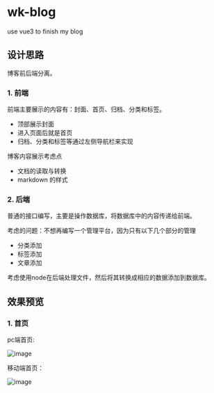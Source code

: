 # wk-blog
use vue3 to finish my blog

## 设计思路

博客前后端分离。

### 1. 前端

前端主要展示的内容有：封面、首页、归档、分类和标签。
- 顶部展示封面
- 进入页面后就是首页
- 归档、分类和标签等通过左侧导航栏来实现

博客内容展示考虑点
- 文档的读取与转换
- markdown 的样式

### 2. 后端

普通的接口编写，主要是操作数据库，将数据库中的内容传递给前端。

考虑的问题：不想再编写一个管理平台，因为只有以下几个部分的管理
- 分类添加
- 标签添加
- 文章添加

考虑使用node在后端处理文件，然后将其转换成相应的数据添加到数据库。

## 效果预览

### 1. 首页
pc端首页:

![image](https://user-images.githubusercontent.com/62100025/147182609-f01e7596-c2a7-4a99-a808-dd2ec6d04e62.png)

移动端首页：

![image](https://user-images.githubusercontent.com/62100025/147182562-1f827afd-8920-49b1-a71a-3f59e3bb2e69.png)

